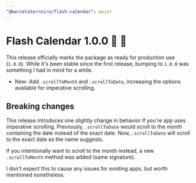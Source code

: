 ```yaml
---
"@marceloterreiro/flash-calendar": major
---
```


# Flash Calendar 1.0.0 🚢 🎉

This release officially marks the package as ready for production use (`1.0.0`).
While it's been stable since the first release, bumping to `1.0.0` was something
I had in mind for a while.

- New: Add `.scrollToMonth` and `.scrollToDate`, increasing the options available for imperative scrolling.

## Breaking changes

This release introduces one slightly change in behavior if you're app uses
imperative scrolling. Previously, `.scrollToDate` would scroll to the month
containing the date instead of the exact date. Now, `.scrollToDate` will scroll
to the exact date as the name suggests.

If you intentionally want to scroll to the month instead, a new `.scrollToMonth`
method was added (same signature).

I don't expect this to cause any issues for existing apps, but worth mentioned
nonetheless.
